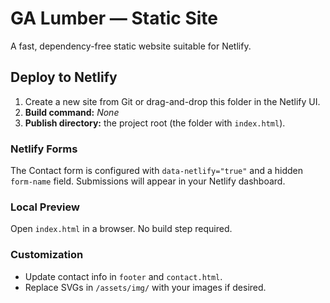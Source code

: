 # GA Lumber — Static Site
A fast, dependency-free static website suitable for Netlify.

## Deploy to Netlify
1. Create a new site from Git or drag-and-drop this folder in the Netlify UI.
2. **Build command:** _None_
3. **Publish directory:** the project root (the folder with `index.html`).

### Netlify Forms
The Contact form is configured with `data-netlify="true"` and a hidden `form-name` field. Submissions will appear in your Netlify dashboard.

### Local Preview
Open `index.html` in a browser. No build step required.

### Customization
- Update contact info in `footer` and `contact.html`.
- Replace SVGs in `/assets/img/` with your images if desired.
